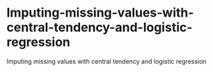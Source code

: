 # Imputing-missing-values-with-central-tendency-and-logistic-regression
Imputing missing values with central tendency and logistic regression
